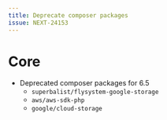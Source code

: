```yaml
---
title: Deprecate composer packages
issue: NEXT-24153
---
```


# Core
* Deprecated composer packages for 6.5
    * `superbalist/flysystem-google-storage`
    * `aws/aws-sdk-php`
    * `google/cloud-storage`
